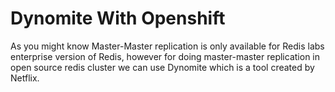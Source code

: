 # Dynomite With Openshift

As you might know Master-Master replication is only available for Redis labs enterprise version of Redis, however for doing master-master replication in open source redis cluster we can use Dynomite which is a tool created by Netflix.
